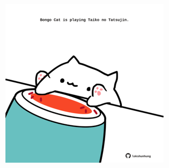 <!-- built at 09/06/2024, 23:00:43 UTC -->
<p align="center">
  <img width="500" height="500" src="./ReadmeImage.svg">
</p>
